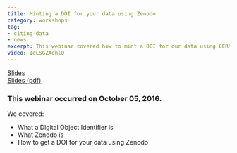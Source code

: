 ```yaml
---
title: Minting a DOI for your data using Zenodo
category: workshops
tag: 
- citing-data
- news 
excerpt: This webinar covered how to mint a DOI for our data using CERN's Zenodo data repository.  
video: IdLSGZAdhlQ
---
```


<div class="row">
	<div class="col-md-3 col-md-offset-1">
		<a class="btn-lg btn-success" href="{{ site.baseurl }}/talks/minting-a-doi-for-your-data-zenodo/" role="button">Slides</a>
	</div> 
	<div class="col-md-3 col-md-offset-3">
		<a class="btn-lg btn-success" href="{{ site.baseurl }}/talks/minting-a-doi-for-your-data-zenodo/" role="button">Slides (pdf)</a>
	</div>
</div> 

### This webinar occurred on October 05, 2016. 

We covered: 

+ What a Digital Object Identifier is
+ What Zenodo is 
+ How to get a DOI for your data using Zenodo 

 